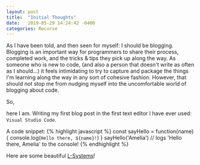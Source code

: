 ```yaml
---
layout: post
title:  "Initial Thoughts"
date:   2019-05-29 14:24:42 -0400
categories: Recurse
---
```


As I have been told, and then seen for myself: I should be blogging. Blogging is an important way for programmers to share their process, completed work, and the tricks & tips they pick up along the way. As someone who is new to code, (and also a person that doesn't write as often as I should...) it feels intimidating to try to capture and package the things I'm learning along the way in any sort of cohesive fashion. However, that should not stop me from nudging myself into the uncomfortable world of blogging about code. 

So,

here I am. Writing my first blog post in the first text editor I have ever used: `Visual Studio Code`. 


A code snippet:
{% highlight javascript %}
const sayHello = function(name){
  console.log(`Hello there, ${name}!`)
}
sayHello('Amelia')
// logs 'Hello there, Amelia' to the console!
{% endhighlight %}

Here are some beautiful [L-Systems]! 

[l-systems]: http://paulbourke.net/fractals/lsys/
